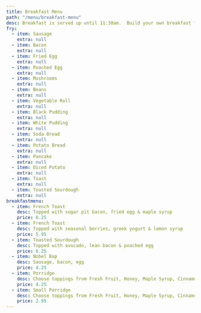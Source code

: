 ```yaml
---
title: Breakfast Menu
path: "/menu/breakfast-menu"
desc: Breakfast is served up until 11:30am.  Build your own breakfast fry.
fry:
  - item: Sausage
    extra: null
  - item: Bacon
    extra: null
  - item: Fried Egg
    extra: null
  - item: Poached Egg
    extra: null
  - item: Mushrooms
    extra: null
  - item: Beans
    extra: null
  - item: Vegetable Roll
    extra: null
  - item: Black Pudding
    extra: null
  - item: White Pudding
    extra: null
  - item: Soda Bread
    extra: null
  - item: Potato Bread
    extra: null
  - item: Pancake
    extra: null
  - item: Diced Potato
    extra: null
  - item: Toast
    extra: null
  - item: Toasted Sourdough
    extra: null
breakfastmenu:
  - item: French Toast
    desc: Topped with sugar pit bacon, fried egg & maple syrup
    price: 6.25
  - item: French Toast
    desc: Topped with seasonal berries, greek yogurt & lemon syrup
    price: 5.95
  - item: Toasted Sourdough
    desc: Topped with avocado, lean bacon & poached egg
    price: 6.25
  - item: Nobel Bap
    desc: Sausage, bacon, egg
    price: 4.25
  - item: Porridge
    desc: Choose toppings from Fresh Fruit, Honey, Maple Syrup, Cinnamon, Nuts & Seeds
    price: 4.25
  - item: Small Porridge
    desc: Choose toppings from Fresh Fruit, Honey, Maple Syrup, Cinnamon, Nuts & Seeds
    price: 2.95
---
```


